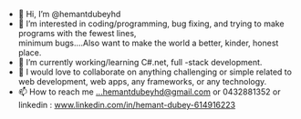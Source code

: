 - 👋 Hi, I’m @hemantdubeyhd
- 👀 I’m interested in coding/programming, bug fixing, and trying to make programs with the fewest lines,   
      minimum bugs....Also want to make the world a better, kinder, honest place.
- 🌱 I’m currently working/learning C#.net, full -stack development.
- 💞️ I would love to collaborate on anything challenging or simple related to web development, web apps, any frameworks, or any technology.
- 📫 How to reach me ...hemantdubeyhd@gmail.com or 0432881352 or linkedin : www.linkedin.com/in/hemant-dubey-614916223

<!---
Let's help everyone make every dream possible.  <3
--->
